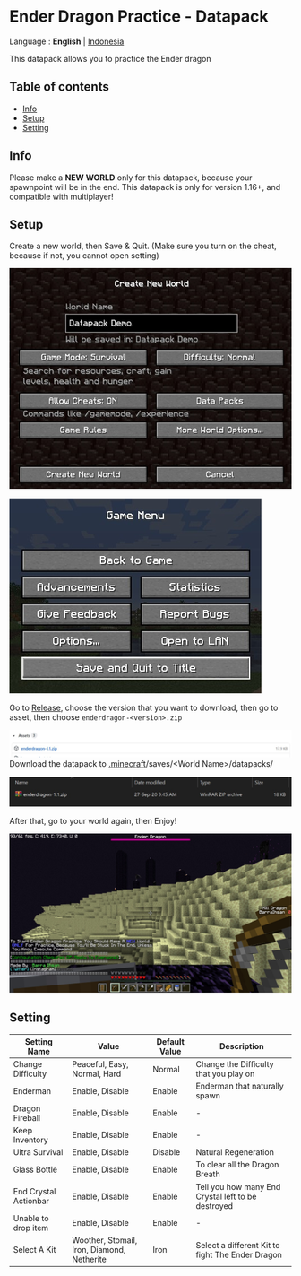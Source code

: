 # Ender Dragon Practice - Datapack

Language : **English** | [Indonesia](README-id.md "Indonesia")

This datapack allows you to practice the Ender dragon

## Table of contents

-   [Info](#info)
-   [Setup](#setup)
-   [Setting](#Setting)

## Info

Please make a **NEW WORLD** only for this datapack, because your spawnpoint will be in the end. This datapack is only for version 1.16+, and compatible with multiplayer!

## Setup

Create a new world, then Save & Quit. (Make sure you turn on the cheat, because if not, you cannot open setting)

![Create New World](image/createNewWorld.jpg)

![Save & Quit](image/saveAndQuit.jpg)

Go to [Release](https://github.com/barraIhsan/enderdragon/releases/ "Go to Release"), choose the version that you want to download, then go to asset, then choose `enderdragon-<version>.zip`

![Asset Download File](image/assetDownload.jpg)
Download the datapack to [.minecraft](https://minecraft.gamepedia.com/.minecraft "Locate your .minecraft folder")/saves/\<World Name>\/datapacks/

![Datapack Installed](image/datapackInstalled.jpg)

After that, go to your world again, then Enjoy!

![Play Screen](image/playScreen.jpg)

## Setting

| Setting Name          | Value                                      | Default Value | Description                                        |
| --------------------- | ------------------------------------------ | ------------- | -------------------------------------------------- |
| Change Difficulty     | Peaceful, Easy, Normal, Hard               | Normal        | Change the Difficulty that you play on             |
| Enderman              | Enable, Disable                            | Enable        | Enderman that naturally spawn                      |
| Dragon Fireball       | Enable, Disable                            | Enable        | -                                                  |
| Keep Inventory        | Enable, Disable                            | Enable        | -                                                  |
| Ultra Survival        | Enable, Disable                            | Disable       | Natural Regeneration                               |
| Glass Bottle          | Enable, Disable                            | Enable        | To clear all the Dragon Breath                     |
| End Crystal Actionbar | Enable, Disable                            | Enable        | Tell you how many End Crystal left to be destroyed |
| Unable to drop item   | Enable, Disable                            | Enable        | -                                                  |
| Select A Kit          | Woother, Stomail, Iron, Diamond, Netherite | Iron          | Select a different Kit to fight The Ender Dragon   |
